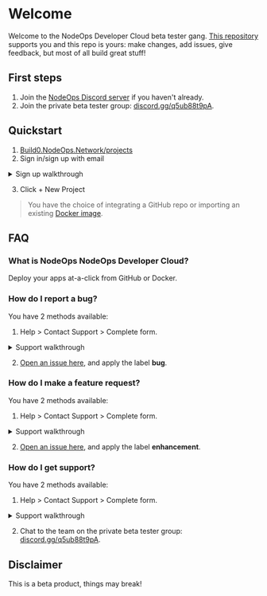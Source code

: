 # Welcome 

Welcome to the NodeOps Developer Cloud beta tester gang. [This repository](https://github.com/NodeOps-app/beta-deploy) supports you and this repo is yours: make changes, add issues, give feedback, but most of all build great stuff!  

## First steps

1. Join the [NodeOps Discord server](https://discord.com/invite/fEmaMbkUxF) if you haven't already.
2. Join the private beta tester group: [discord.gg/q5ub88t9pA](https://discord.gg/q5ub88t9pA).

## Quickstart

1. [Build0.NodeOps.Network/projects](https://build0.nodeops.network/projects)
2. Sign in/sign up with email

<details>
  <summary>Sign up walkthrough</summary>

[Click for walkthrough](https://app.guidemaker.com/guide/06ae9806-c6cb-46ad-b2f9-d3d632fa1585)

[Click for video](https://github.com/NodeOps-app/beta-deploy/issues/4#issue-3429991454)

</details>

3. Click + New Project 

> You have the choice of integrating a GitHub repo or importing an existing [Docker image](docker-path#image-requirements).

## FAQ

### What is NodeOps NodeOps Developer Cloud?

Deploy your apps at-a-click from GitHub or Docker. 

### How do I report a bug?

You have 2 methods available:

1. Help > Contact Support > Complete form.

<details>
  <summary>Support walkthrough</summary>

[Click for walkthrough](https://app.guidemaker.com/guide/0b3580de-36a4-4e13-9b3f-b78533d20708)

[Click for video](https://github.com/NodeOps-app/beta-deploy/issues/6)

</details>

2. [Open an issue here](https://github.com/NodeOps-app/beta-deploy/issues), and apply the label **bug**.

### How do I make a feature request?

You have 2 methods available:

1. Help > Contact Support > Complete form.

<details>
  <summary>Support walkthrough</summary>

[Click for walkthrough](https://app.guidemaker.com/guide/0b3580de-36a4-4e13-9b3f-b78533d20708)

[Click for video](https://github.com/NodeOps-app/beta-deploy/issues/6)

</details>

2. [Open an issue here](https://github.com/NodeOps-app/beta-deploy/issues), and apply the label **enhancement**.

### How do I get support?

You have 2 methods available:

1. Help > Contact Support > Complete form.

<details>
  <summary>Support walkthrough</summary>

[Click for walkthrough](https://app.guidemaker.com/guide/0b3580de-36a4-4e13-9b3f-b78533d20708)

[Click for video](https://github.com/NodeOps-app/beta-deploy/issues/6)

</details>

2. Chat to the team on the private beta tester group: [discord.gg/q5ub88t9pA](https://discord.gg/q5ub88t9pA).

## Disclaimer

This is a beta product, things may break!